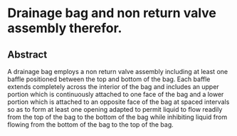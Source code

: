 # Drainage bag and non return valve assembly therefor.

## Abstract
A drainage bag employs a non return valve assembly including at least one baffle positioned between the top and bottom of the bag. Each baffle extends completely across the interior of the bag and includes an upper portion which is continuously attached to one face of the bag and a lower portion which is attached to an opposite face of the bag at spaced intervals so as to form at least one opening adapted to permit liquid to flow readily from the top of the bag to the bottom of the bag while inhibiting liquid from flowing from the bottom of the bag to the top of the bag.